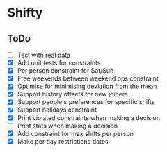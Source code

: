 # Shifty

## ToDo
- [ ] Test with real data
- [X] Add unit tests for constraints
- [X] Per person constraint for Sat/Sun
- [X] Free weekends between weekend ops constraint
- [X] Optimise for minimising deviation from the mean
- [X] Support history offsets for new joiners
- [X] Support people's preferences for specific shifts
- [X] Support holidays constraint
- [X] Print violated constraints when making a decision
- [ ] Print stats when making a decision
- [X] Add constraint for max shifts per person
- [X] Make per day restrictions dates